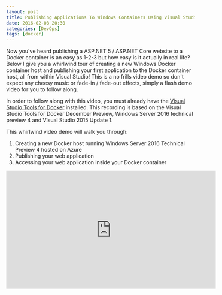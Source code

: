 ```yaml
---
layout: post
title: Publishing Applications To Windows Containers Using Visual Studio Docker Tools (Whirlwind Tour)
date: 2016-02-08 20:30
categories: [DevOps]
tags: [docker]
---
```


Now you've heard publishing a ASP.NET 5 / ASP.NET Core website to a Docker container is an easy as 1-2-3 but how easy is it actually in real life? Below I give you a whirlwind tour of creating a new Windows Docker container host and publishing your first application to the Docker container host, all from within Visual Studio! This is a no frills video demo so don't expect any cheesy music or fade-in / fade-out effects, simply a flash demo video for you to follow along.

In order to follow along with this video, you must already have the <a href="https://visualstudiogallery.msdn.microsoft.com/0f5b2caa-ea00-41c8-b8a2-058c7da0b3e4" target="_blank">Visual Studio Tools for Docker</a> installed. This recording is based on the Visual Studio Tools for Docker December Preview, Windows Server 2016 technical preview 4 and Visual Studio 2015 Update 1.

This whirlwind video demo will walk you through:  
1. Creating a new Docker host running Windows Server 2016 Technical Preview 4 hosted on Azure  
2. Publishing your web application  
3. Accessing your web application inside your Docker container  

<iframe width="560" height="315" src="https://www.youtube.com/embed/vo1MYpLNSvA" frameborder="0" allowfullscreen></iframe>
